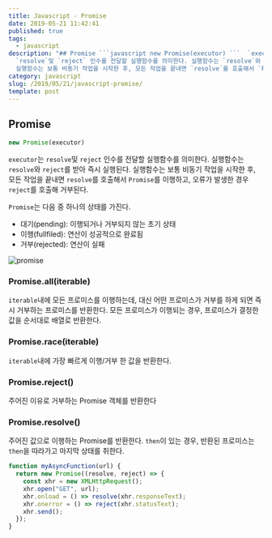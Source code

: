 ```yaml
---
title: Javascript - Promise
date: 2019-05-21 11:42:41
published: true
tags:
  - javascript
description: "## Promise ```javascript new Promise(executor) ```  `executor`는
  `resolve`및 `reject` 인수를 전달할 실행함수를 의미한다. 실행함수는 `resolve`와 `reject`를 받아 즉시 실행된다.
  실행함수는 보통 비동기 작업을 시작한 후, 모든 작업을 끝내면 `resolve`를 호출해서 `Prom..."
category: javascript
slug: /2019/05/21/javascript-promise/
template: post
---
```

## Promise

```javascript
new Promise(executor)
```

`executor`는 `resolve`및 `reject` 인수를 전달할 실행함수를 의미한다. 실행함수는 `resolve`와 `reject`를 받아 즉시 실행된다. 실행함수는 보통 비동기 작업을 시작한 후, 모든 작업을 끝내면 `resolve`를 호출해서 `Promise`를 이행하고, 오류가 발생한 경우 `reject`를 호출해 거부된다.

`Promise`는 다음 중 하나의 상태를 가진다.

- 대기(pending): 이행되거나 거부되지 않는 초기 상태
- 이행(fullfiled): 연산이 성공적으로 완료됨
- 거부(rejected): 연산이 실패

![promise](https://mdn.mozillademos.org/files/8633/promises.png)

### Promise.all(iterable)

`iterable`내에 모든 프로미스를 이행하는데, 대신 어떤 프로미스가 거부를 하게 되면 즉시 거부하는 프로미스를 반환한다. 모든 프로미스가 이행되는 경우, 프로미스가 결정한 값을 순서대로 배열로 반환한다. 

### Promise.race(iterable)

`iterable`내에 가장 빠르게 이행/거부 한 값을 반환한다.

### Promise.reject()

주어진 이유로 거부하는 Promise 객체를 반환한다

### Promise.resolve()

주어진 값으로 이행하는 Promise를 반환한다. `then`이 있는 경우, 반환된 프로미스는 `then`을 따라가고 마지막 상태를 취한다. 


```javascript
function myAsyncFunction(url) {
  return new Promise((resolve, reject) => {
    const xhr = new XMLHttpRequest();
    xhr.open("GET", url);
    xhr.onload = () => resolve(xhr.responseText);
    xhr.onerror = () => reject(xhr.statusText);
    xhr.send();
  });
}
```